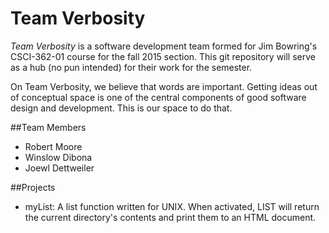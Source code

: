 # Team Verbosity
*Team Verbosity* is a software development team formed for Jim Bowring's CSCI-362-01 course for the fall 2015 section. This git repository will serve as a hub (no pun intended) for their work for the semester.

On Team Verbosity, we believe that words are important. Getting ideas out of conceptual space is one of the central components of good software design and development. This is our space to do that.

##Team Members
* Robert Moore
* Winslow Dibona
* Joewl Dettweiler

##Projects
 * myList: A list function written for UNIX. When activated, LIST will return the current directory's contents and print them to an HTML document.